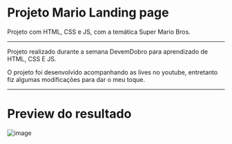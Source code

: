 # Projeto Mario Landing page

Projeto com HTML, CSS e JS, com a temática Super Mario Bros.

---

Projeto realizado durante a semana DevemDobro para aprendizado de HTML, CSS E JS.

O projeto foi desenvolvido acompanhando as lives no youtube, entretanto fiz algumas modificações para dar o meu toque.

---

# Preview do resultado

![image](https://user-images.githubusercontent.com/123138770/213611855-1dd306fa-8817-4f97-9551-18ffde92676b.png)
